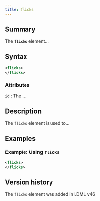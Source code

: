 ```yaml
---
title: flicks
---
```


## Summary

The **`flicks`** element…

## Syntax

```xml
<flicks>
</flicks>
```

### Attributes

`id`
:   The …

## Description

The `flicks` element is used to…

## Examples

### Example: Using `flicks`

```xml
<flicks>
</flicks>
```

## Version history

The `flicks` element was added in LDML v46

<!-- ## See also

- … -->
